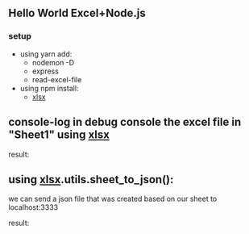 ## Hello World Excel+Node.js

### setup
* using yarn add:
    * nodemon -D
    * express
    * read-excel-file
* using npm install:
    * [xlsx](https://www.npmjs.com/package/xlsx)



## console-log in debug console the excel file in "Sheet1" using [xlsx](https://www.npmjs.com/package/xlsx)
result:

## using [xlsx](https://www.npmjs.com/package/xlsx).utils.sheet_to_json():

we can send a json file that was created based on our sheet to localhost:3333

result:
